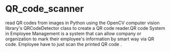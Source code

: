 # QR_code_scanner
read QR codes from images in Python using the OpenCV computer vision library's QRCodeDetector class to create a QR code reader.QR code System in Employee Management is a system that can allow company or organization to mark their employee's information by smart way via QR code.  Employee have to just scan the printed QR code .
